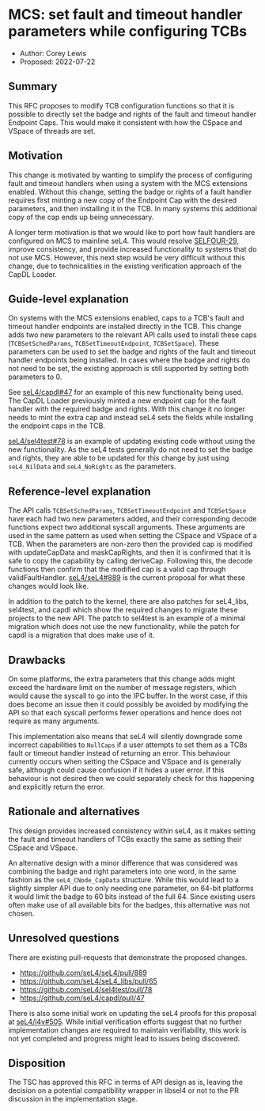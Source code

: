 <!--
  SPDX-License-Identifier: CC-BY-SA-4.0
  Copyright 2022 Proofcraft Pty Ltd
-->

# MCS: set fault and timeout handler parameters while configuring TCBs

- Author: Corey Lewis
- Proposed: 2022-07-22

## Summary

This RFC proposes to modify TCB configuration functions so that it is possible
to directly set the badge and rights of the fault and timeout handler Endpoint
Caps. This would make it consistent with how the CSpace and VSpace of threads
are set.

## Motivation

This change is motivated by wanting to simplify the process of configuring fault
and timeout handlers when using a system with the MCS extensions enabled.
Without this change, setting the badge or rights of a fault handler requires
first minting a new copy of the Endpoint Cap with the desired parameters, and
then installing it in the TCB. In many systems this additional copy of the cap
ends up being unnecessary.

A longer term motivation is that we would like to port how fault handlers are
configured on MCS to mainline seL4. This would resolve [SELFOUR-29],  improve
consistency, and provide increased functionality to systems that do not use MCS.
However, this next step would be very difficult without this change, due to
technicalities in the existing verification approach of the CapDL Loader.

[SELFOUR-29]: https://sel4.atlassian.net/browse/SELFOUR-29

## Guide-level explanation

On systems with the MCS extensions enabled, caps to a TCB's fault and timeout
handler endpoints are installed directly in the TCB. This change adds two new
parameters to the relevant API calls used to install these caps
(`TCBSetSchedParams`, `TCBSetTimeoutEndpoint`, `TCBSetSpace`). These parameters
can be used to set the badge and rights of the fault and timeout handler
endpoints being installed. In cases where the badge and rights do not need to be
set, the existing approach is still supported by setting both parameters to 0.

See [seL4/capdl#47](https://github.com/seL4/capdl/pull/47) for an example of
this new functionality being used. The CapDL Loader previously minted a new
endpoint cap for the fault handler with the required badge and rights. With this
change it no longer needs to mint the extra cap and instead seL4 sets the fields
while installing the endpoint caps in the TCB.

[seL4/sel4test#78](https://github.com/seL4/sel4test/pull/78) is an example of
updating existing code without using the new functionality. As the seL4 tests
generally do not need to set the badge and rights, they are able to be updated
for this change by just using `seL4_NilData` and `seL4_NoRights` as the
parameters.

## Reference-level explanation

The API calls `TCBSetSchedParams`, `TCBSetTimeoutEndpoint` and `TCBSetSpace`
have each had two new parameters added, and their corresponding decode functions
expect two additional syscall arguments. These arguments are used in the same
pattern as used when setting the CSpace and VSpace of a TCB. When the parameters
are non-zero then the provided cap is modified with updateCapData and
maskCapRights, and then it is confirmed that it is safe to copy the capability
by calling deriveCap. Following this, the decode functions then confirm that the
modified cap is a valid cap through validFaultHandler.
[seL4/seL4#889](https://github.com/seL4/seL4/pull/889) is the current proposal
for what these changes would look like.

In addition to the patch to the kernel, there are also patches for seL4_libs,
sel4test, and capdl which show the required changes to migrate these projects to
the new API. The patch to sel4test is an example of a minimal migration which
does not use the new functionality, while the patch for capdl is a migration
that does make use of it.

## Drawbacks

On some platforms, the extra parameters that this change adds might exceed the
hardware limit on the number of message registers, which would cause the syscall
to go into the IPC buffer. In the worst case, if this does become an issue then
it could possibly be avoided by modifying the API so that each syscall performs
fewer operations and hence does not require as many arguments.

This implementation also means that seL4 will silently downgrade some incorrect
capabilities to `NullCaps` if a user attempts to set them as a TCBs fault or
timeout handler instead of returning an error. This behaviour currently occurs
when setting the CSpace and VSpace and is generally safe, although could cause
confusion if it hides a user error. If this behaviour is not desired then we
could separately check for this happening and explicitly return the error.

## Rationale and alternatives

This design provides increased consistency within seL4, as it makes setting the
fault and timeout handlers of TCBs exactly the same as setting their CSpace and
VSpace.

An alternative design with a minor difference that was considered was combining
the badge and right parameters into one word, in the same fashion as the
`seL4_CNode_CapData` structure. While this would lead to a slightly simpler API
due to only needing one parameter, on 64-bit platforms it would limit the badge
to 60 bits instead of the full 64. Since existing users often make use of all
available bits for the badges, this alternative was not chosen.

## Unresolved questions

There are existing pull-requests that demonstrate the proposed changes.

- <https://github.com/seL4/seL4/pull/889>
- <https://github.com/seL4/seL4_libs/pull/65>
- <https://github.com/seL4/sel4test/pull/78>
- <https://github.com/seL4/capdl/pull/47>

There is also some initial work on updating the seL4 proofs for this proposal at
[seL4/l4v#505](https://github.com/seL4/l4v/pull/505). While initial verification
efforts suggest that no further implementation changes are required to maintain
verifiability, this work is not yet completed and progress might lead to issues
being discovered.

## Disposition

The TSC has approved this RFC in terms of API design as is, leaving the decision
on a potential compatibility wrapper in libsel4 or not to the PR discussion in
the implementation stage.
